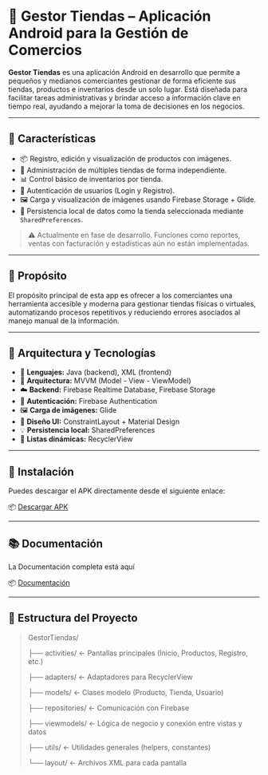 # 🏬 Gestor Tiendas – Aplicación Android para la Gestión de Comercios

**Gestor Tiendas** es una aplicación Android en desarrollo que permite a pequeños y medianos comerciantes gestionar de forma eficiente sus tiendas, productos e inventarios desde un solo lugar. Está diseñada para facilitar tareas administrativas y brindar acceso a información clave en tiempo real, ayudando a mejorar la toma de decisiones en los negocios.

---

## 📱 Características

- 📦 Registro, edición y visualización de productos con imágenes.
- 🏪 Administración de múltiples tiendas de forma independiente.
- 📊 Control básico de inventarios por tienda.
- 🔐 Autenticación de usuarios (Login y Registro).
- 🖼️ Carga y visualización de imágenes usando Firebase Storage + Glide.
- 💾 Persistencia local de datos como la tienda seleccionada mediante `SharedPreferences`.

> ⚠️ Actualmente en fase de desarrollo. Funciones como reportes, ventas con facturación y estadísticas aún no están implementadas.

---

## 🎯 Propósito

El propósito principal de esta app es ofrecer a los comerciantes una herramienta accesible y moderna para gestionar tiendas físicas o virtuales, automatizando procesos repetitivos y reduciendo errores asociados al manejo manual de la información.

---

## 🧱 Arquitectura y Tecnologías

- 📱 **Lenguajes:** Java (backend), XML (frontend)
- 🔧 **Arquitectura:** MVVM (Model - View - ViewModel)
- ☁️ **Backend:** Firebase Realtime Database, Firebase Storage
- 🔐 **Autenticación:** Firebase Authentication
- 🖼️ **Carga de imágenes:** Glide
- 🎨 **Diseño UI:** ConstraintLayout + Material Design
- 💡 **Persistencia local:** SharedPreferences
- 🔁 **Listas dinámicas:** RecyclerView

---

## 🚀 Instalación

Puedes descargar el APK directamente desde el siguiente enlace:

📦 [Descargar APK](https://drive.google.com/file/d/1wYs43dShQ0Tygis5JSfvcH946zb_DLL_/view?usp=drive_link)

---

## 📚 Documentación

La Documentación completa está aquí

📦 [Documentación](https://docs.google.com/document/d/18hYIUgthh-78YU7Okep67qHPZeLp3Sn2N6roxmmS3WM/edit?usp=sharing)

---

## 📂 Estructura del Proyecto

> GestorTiendas/
> 
>├── activities/ ← Pantallas principales (Inicio, Productos, Registro, etc.)
> 
>├── adapters/ ← Adaptadores para RecyclerView
>
>├── models/ ← Clases modelo (Producto, Tienda, Usuario)
>
>├── repositories/ ← Comunicación con Firebase
>
>├── viewmodels/ ← Lógica de negocio y conexión entre vistas y datos
>
>├── utils/ ← Utilidades generales (helpers, constantes)
>
>└── layout/ ← Archivos XML para cada pantalla
